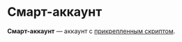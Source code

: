 # Смарт-аккаунт

**Смарт-аккаунт** — аккаунт с [прикрепленным скриптом](/blockchain/account-script.md).